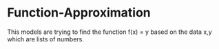 # Function-Approximation

This models are trying to find the function f(x) = y based on the data x,y  which are  lists of numbers.
